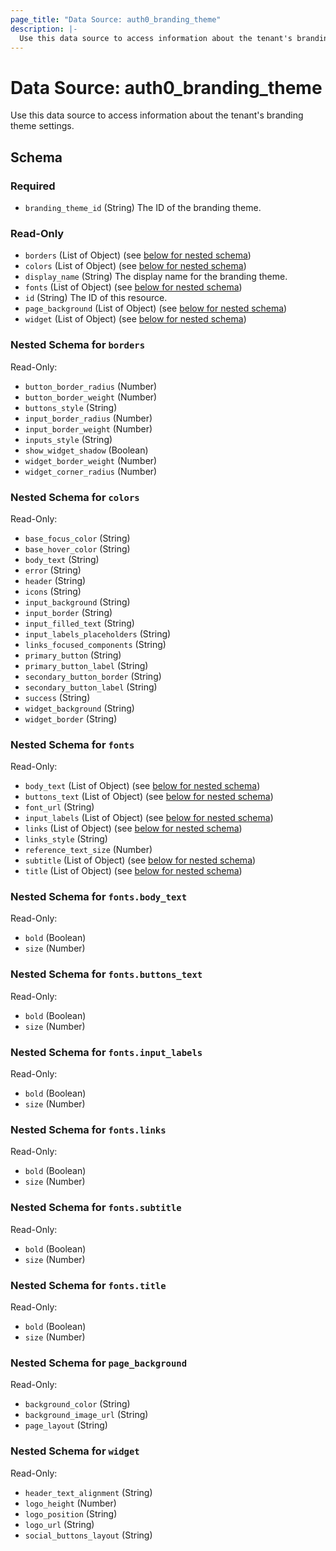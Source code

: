 ```yaml
---
page_title: "Data Source: auth0_branding_theme"
description: |-
  Use this data source to access information about the tenant's branding theme settings.
---
```


# Data Source: auth0_branding_theme

Use this data source to access information about the tenant's branding theme settings.



<!-- schema generated by tfplugindocs -->
## Schema

### Required

- `branding_theme_id` (String) The ID of the branding theme.

### Read-Only

- `borders` (List of Object) (see [below for nested schema](#nestedatt--borders))
- `colors` (List of Object) (see [below for nested schema](#nestedatt--colors))
- `display_name` (String) The display name for the branding theme.
- `fonts` (List of Object) (see [below for nested schema](#nestedatt--fonts))
- `id` (String) The ID of this resource.
- `page_background` (List of Object) (see [below for nested schema](#nestedatt--page_background))
- `widget` (List of Object) (see [below for nested schema](#nestedatt--widget))

<a id="nestedatt--borders"></a>
### Nested Schema for `borders`

Read-Only:

- `button_border_radius` (Number)
- `button_border_weight` (Number)
- `buttons_style` (String)
- `input_border_radius` (Number)
- `input_border_weight` (Number)
- `inputs_style` (String)
- `show_widget_shadow` (Boolean)
- `widget_border_weight` (Number)
- `widget_corner_radius` (Number)


<a id="nestedatt--colors"></a>
### Nested Schema for `colors`

Read-Only:

- `base_focus_color` (String)
- `base_hover_color` (String)
- `body_text` (String)
- `error` (String)
- `header` (String)
- `icons` (String)
- `input_background` (String)
- `input_border` (String)
- `input_filled_text` (String)
- `input_labels_placeholders` (String)
- `links_focused_components` (String)
- `primary_button` (String)
- `primary_button_label` (String)
- `secondary_button_border` (String)
- `secondary_button_label` (String)
- `success` (String)
- `widget_background` (String)
- `widget_border` (String)


<a id="nestedatt--fonts"></a>
### Nested Schema for `fonts`

Read-Only:

- `body_text` (List of Object) (see [below for nested schema](#nestedobjatt--fonts--body_text))
- `buttons_text` (List of Object) (see [below for nested schema](#nestedobjatt--fonts--buttons_text))
- `font_url` (String)
- `input_labels` (List of Object) (see [below for nested schema](#nestedobjatt--fonts--input_labels))
- `links` (List of Object) (see [below for nested schema](#nestedobjatt--fonts--links))
- `links_style` (String)
- `reference_text_size` (Number)
- `subtitle` (List of Object) (see [below for nested schema](#nestedobjatt--fonts--subtitle))
- `title` (List of Object) (see [below for nested schema](#nestedobjatt--fonts--title))

<a id="nestedobjatt--fonts--body_text"></a>
### Nested Schema for `fonts.body_text`

Read-Only:

- `bold` (Boolean)
- `size` (Number)


<a id="nestedobjatt--fonts--buttons_text"></a>
### Nested Schema for `fonts.buttons_text`

Read-Only:

- `bold` (Boolean)
- `size` (Number)


<a id="nestedobjatt--fonts--input_labels"></a>
### Nested Schema for `fonts.input_labels`

Read-Only:

- `bold` (Boolean)
- `size` (Number)


<a id="nestedobjatt--fonts--links"></a>
### Nested Schema for `fonts.links`

Read-Only:

- `bold` (Boolean)
- `size` (Number)


<a id="nestedobjatt--fonts--subtitle"></a>
### Nested Schema for `fonts.subtitle`

Read-Only:

- `bold` (Boolean)
- `size` (Number)


<a id="nestedobjatt--fonts--title"></a>
### Nested Schema for `fonts.title`

Read-Only:

- `bold` (Boolean)
- `size` (Number)



<a id="nestedatt--page_background"></a>
### Nested Schema for `page_background`

Read-Only:

- `background_color` (String)
- `background_image_url` (String)
- `page_layout` (String)


<a id="nestedatt--widget"></a>
### Nested Schema for `widget`

Read-Only:

- `header_text_alignment` (String)
- `logo_height` (Number)
- `logo_position` (String)
- `logo_url` (String)
- `social_buttons_layout` (String)



